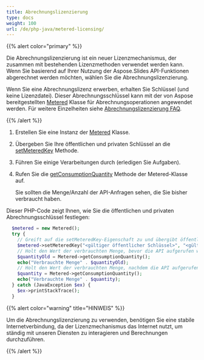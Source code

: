 ```yaml
---
title: Abrechnungslizenzierung
type: docs
weight: 100
url: /de/php-java/metered-licensing/
---
```


{{% alert color="primary" %}} 

Die Abrechnungslizenzierung ist ein neuer Lizenzmechanismus, der zusammen mit bestehenden Lizenzmethoden verwendet werden kann. Wenn Sie basierend auf Ihrer Nutzung der Aspose.Slides API-Funktionen abgerechnet werden möchten, wählen Sie die Abrechnungslizenzierung.

Wenn Sie eine Abrechnungslizenz erwerben, erhalten Sie Schlüssel (und keine Lizenzdatei). Dieser Abrechnungsschlüssel kann mit der von Aspose bereitgestellten [Metered](https://reference.aspose.com/slides/php-java/aspose.slides/metered/) Klasse für Abrechnungsoperationen angewendet werden. Für weitere Einzelheiten siehe [Abrechnungslizenzierung FAQ](https://purchase.aspose.com/faqs/licensing/metered).

{{% /alert %}} 
1. Erstellen Sie eine Instanz der [Metered](https://reference.aspose.com/slides/php-java/aspose.slides/metered/) Klasse.

1. Übergeben Sie Ihre öffentlichen und privaten Schlüssel an die [setMeteredKey](https://reference.aspose.com/slides/php-java/aspose.slides/metered/#setMeteredKey-java.lang.String-java.lang.String-) Methode.

1. Führen Sie einige Verarbeitungen durch (erledigen Sie Aufgaben).

1. Rufen Sie die [getConsumptionQuantity](https://reference.aspose.com/slides/php-java/aspose.slides/metered/#getConsumptionQuantity--) Methode der Metered-Klasse auf.

   Sie sollten die Menge/Anzahl der API-Anfragen sehen, die Sie bisher verbraucht haben.

Dieser PHP-Code zeigt Ihnen, wie Sie die öffentlichen und privaten Abrechnungsschlüssel festlegen:

```php
  $metered = new Metered();
  try {
    // Greift auf die setMeteredKey-Eigenschaft zu und übergibt öffentliche und private Schlüssel als Parameter
    $metered->setMeteredKey("<gültiger öffentlicher Schlüssel>", "<gültiger privater Schlüssel>");
    // Holt den Wert der verbrauchten Menge, bevor die API aufgerufen wird
    $quantityOld = Metered->getConsumptionQuantity();
    echo("Verbrauchte Menge" . $quantityOld);
    // Holt den Wert der verbrauchten Menge, nachdem die API aufgerufen wurde
    $quantity = Metered->getConsumptionQuantity();
    echo("Verbrauchte Menge" . $quantity);
  } catch (JavaException $ex) {
    $ex->printStackTrace();
  }
```

{{% alert color="warning" title="HINWEIS"  %}} 

Um die Abrechnungslizenzierung zu verwenden, benötigen Sie eine stabile Internetverbindung, da der Lizenzmechanismus das Internet nutzt, um ständig mit unseren Diensten zu interagieren und Berechnungen durchzuführen.

{{% /alert %}} 